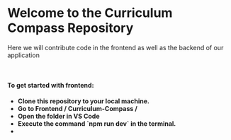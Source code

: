 <h1 color="blue">Welcome to the Curriculum Compass Repository</h1>
<p> Here we will contribute code in the frontend as well as the backend of our application </p>
<br>
<h4>To get started with frontend: <h4>
<ul>
	<li>Clone this repository to your local machine.</li>
	<li>Go to Frontend / Curriculum-Compass / </li>
	<li>Open the folder in VS Code </li>
	<li>Execute the command `npm run dev` in the terminal.<li>
</ul>
